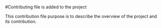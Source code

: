 #Contributing file is added to the project

This contribution file purpose is to describe the overview of the project and its contribution. 
